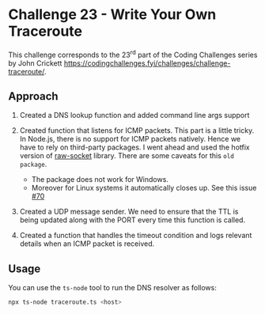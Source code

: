 # Challenge 23 - Write Your Own Traceroute

This challenge corresponds to the 23<sup>rd</sup> part of the Coding Challenges series by John Crickett https://codingchallenges.fyi/challenges/challenge-traceroute/.

## Approach

1. Created a DNS lookup function and added command line args support

2. Created function that listens for ICMP packets.
   This part is a little tricky.
   In Node.js, there is no support for ICMP packets natively.
   Hence we have to rely on third-party packages. I went ahead and used the hotfix version of [raw-socket](https://github.com/algj/node-raw-socket/) library.
   There are some caveats for this `old package`.

   - The package does not work for Windows.
   - Moreover for Linux systems it automatically closes up. See this issue [#70](https://github.com/nospaceships/node-raw-socket/issues/70)

3. Created a UDP message sender.
   We need to ensure that the TTL is being updated along with the PORT every time this function is called.

4. Created a function that handles the timeout condition and logs relevant details when an ICMP packet is received.

## Usage

You can use the `ts-node` tool to run the DNS resolver as follows:

```bash
npx ts-node traceroute.ts <host>
```
